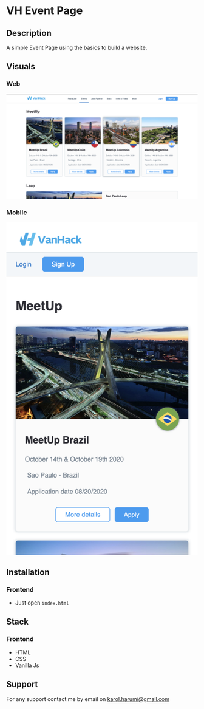 # VH Event Page

## Description

A simple Event Page using the basics to build a website.

## Visuals

### Web

![Desktop Homepage](/assets/images/screenshot_desktop.png)

### Mobile

![Mobile Homepage](/assets/images/screenshot_mobile.png)

## Installation

### Frontend

- Just open `index.html`

## Stack

### Frontend

- HTML
- CSS
- Vanilla Js

## Support

For any support contact me by email on karol.harumi@gmail.com
